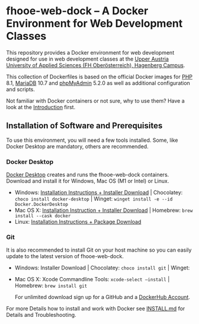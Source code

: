 # fhooe-web-dock – A Docker Environment for Web Development Classes

This repository provides a Docker environment for web development designed for use in web development classes at the [Upper Austria University of Applied Sciences (FH Oberösterreich), Hagenberg Campus](https://www.fh-ooe.at/en/hagenberg-campus/).

This collection of Dockerfiles is based on the official Docker images for [PHP](https://hub.docker.com/_/php/) 8.1, [MariaDB](https://hub.docker.com/_/mariadb) 10.7 and [phpMyAdmin](https://hub.docker.com/_/phpmyadmin) 5.2.0 as well as additional configuration and scripts.

Not familiar with Docker containers or not sure, why to use them? Have a look at the [Introduction](https://www.docker.com/resources/what-container/) first.

## Installation of Software and Prerequisites

To use this environment, you will need a few tools installed. Some, like Docker Desktop are mandatory, others are recommended.

### Docker Desktop

[Docker Desktop](https://www.docker.com/products/docker-desktop/) creates and runs the fhooe-web-dock containers. Download and install it for Windows, Mac OS (M1 or Intel) or Linux. 

- Windows: [Installation Instructions + Installer Download](https://docs.docker.com/desktop/install/windows-install/) | Chocolatey: `choco install docker-desktop` | Winget: `winget install -e --id Docker.DockerDesktop`
- Mac OS X: [Installation Instruction + Installer Download](https://docs.docker.com/desktop/install/mac-install/) | Homebrew: `brew install --cask docker`
- Linux: [Installation Instructions + Package Download](https://docs.docker.com/desktop/install/linux-install/)

### Git

It is also recommended to install Git on your host machine so you can easily update to the latest version of fhooe-web-dock.

- Windows: Installer Download | Chocolatey: `choco install git` | Winget: 

- Mac OS X: Xcode Commandline Tools: `xcode-select –install` | Homebrew: `brew install git`

  

  

  For unlimited download sign up for a GitHub and a [DockerHub Account](https://hub.docker.com/). 

For more Details how to install and work with Docker see [INSTALL.md](https://github.com/Digital-Media/fhooe-web-dock/blob/main/INSTALL.md) for Details and Troubleshooting.
